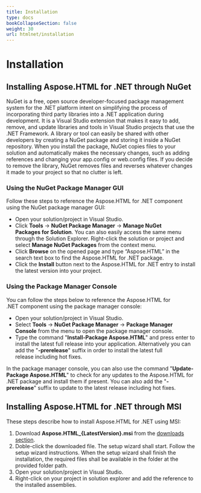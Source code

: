 ```yaml
---
title: Installation
type: docs
bookCollapseSection: false
weight: 30
url: htmlnet/installation
---
```


# **Installation**
## **Installing Aspose.HTML for .NET through NuGet**
NuGet is a free, open source developer-focused package management system for the .NET platform intent on simplifying the process of incorporating third party libraries into a .NET application during development. It is a Visual Studio extension that makes it easy to add, remove, and update libraries and tools in Visual Studio projects that use the .NET Framework. A library or tool can easily be shared with other developers by creating a NuGet package and storing it inside a NuGet repository. When you install the package, NuGet copies files to your solution and automatically makes the necessary changes, such as adding references and changing your app.config or web.config files. If you decide to remove the library, NuGet removes files and reverses whatever changes it made to your project so that no clutter is left.
### **Using the NuGet Package Manager GUI**
Follow these steps to reference the Aspose.HTML for .NET component using the NuGet package manager GUI:

- Open your solution/project in Visual Studio.
- Click **Tools** -> **NuGet Package Manager** -> **Manage NuGet Packages for Solution**. You can also easily access the same menu through the Solution Explorer. Right-click the solution or project and select **Manage NuGet Packages** from the context menu.
- Click **Browse** on the opened page and type “Aspose.HTML” in the search text box to find the Aspose.HTML for .NET package.
- Click the **Install** button next to the Aspose.HTML for .NET entry to install the latest version into your project.
### **Using the Package Manager Console**
You can follow the steps below to reference the Aspose.HTML for .NET component using the package manager console:

- Open your solution/project in Visual Studio.
- Select **Tools** -> **NuGet Package Manager** -> **Package Manager Console** from the menu to open the package manager console.
- Type the command "**Install-Package Aspose.HTML**" and press enter to install the latest full release into your application. Alternatively you can add the "**-prerelease**" suffix in order to install the latest full release including hot fixes.

In the package manager console, you can also use the command "**Update-Package Aspose.HTML**" to check for any updates to the Aspose.HTML for .NET package and install them if present. You can also add the "**-prerelease**" suffix to update to the latest release including hot fixes.
## **Installing Aspose.HTML for .NET through MSI**
These steps describe how to install Aspose.HTML for .NET using MSI:

1. Download **Aspose.HTML_{LatestVersion}.msi** from the [downloads section](https://downloads.aspose.com/html/net).
1. Doble-click the downloaded file. The setup wizard shall start. Follow the setup wizard instructions. When the setup wizard shall finish the installation, the required files shall be available in the folder at the provided folder path.
1. Open your solution/project in Visual Studio.
1. Right-click on your project in solution explorer and add the reference to the installed assemblies.
